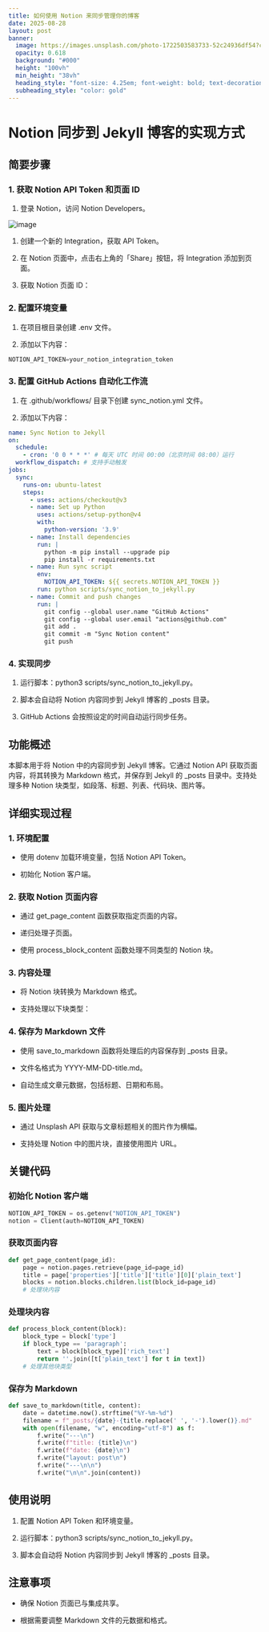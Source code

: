 ```yaml
---
title: 如何使用 Notion 来同步管理你的博客
date: 2025-08-28
layout: post
banner:
  image: https://images.unsplash.com/photo-1722503583733-52c24936df54?crop=entropy&cs=tinysrgb&fit=max&fm=jpg&ixid=M3w2OTIwMzJ8MHwxfHJhbmRvbXx8fHx8fHx8fDE3NTYzNjk2Nzl8&ixlib=rb-4.1.0&q=80&w=1080
  opacity: 0.618
  background: "#000"
  height: "100vh"
  min_height: "38vh"
  heading_style: "font-size: 4.25em; font-weight: bold; text-decoration: underline"
  subheading_style: "color: gold"
---
```


# Notion 同步到 Jekyll 博客的实现方式

## 简要步骤

### 1. 获取 Notion API Token 和页面 ID

1. 登录 Notion，访问 Notion Developers。

![image](https://prod-files-secure.s3.us-west-2.amazonaws.com/a7a0cc5a-89b9-4cda-8686-1fba0ca52f40/d19c1afe-dea5-4312-9333-786b0ba83054/image.png?X-Amz-Algorithm=AWS4-HMAC-SHA256&X-Amz-Content-Sha256=UNSIGNED-PAYLOAD&X-Amz-Credential=ASIAZI2LB466ZW73U6HS%2F20250828%2Fus-west-2%2Fs3%2Faws4_request&X-Amz-Date=20250828T082759Z&X-Amz-Expires=3600&X-Amz-Security-Token=IQoJb3JpZ2luX2VjEEcaCXVzLXdlc3QtMiJHMEUCIQCvfypwIGOKz99xHkGWD7Un1QBivAq7pLa4%2F1ptaE%2FjpAIgdrQf6ZxcZJCSidwJFkXKtNyWmTwWRsp%2FJzOaUEiOPsIqiAQIoP%2F%2F%2F%2F%2F%2F%2F%2F%2F%2FARAAGgw2Mzc0MjMxODM4MDUiDH8IRbU%2BsrYQEFCR%2FSrcA%2FPE4J2YXSf3vvqO8BYRXSkdWRURVplbGOJS38aJnF%2F9Vx6lQUau6DdbKBVl1qaZ0naKh84s6X0q%2BjML1NEcj%2Fiw9gwAo%2Bi8LUgXhMSz8qfg2vHKZSJagpQIUIL3rjxqusQLAjCpBmZegACxwafKt3OKvaSExwOSu4y4wTaZ3bt5nI9BYWd2drHqoOUaISCJPh9BWqixa6kR%2FdXJ8WJVai4TlePV44gpIm%2F7isvmysAyD2cUUWQkBGUfreO7h7aGrk3tNkPg3ejyxDJ6NksSfpr9djqlYSmaLQtY80iU0LA3460d%2BZbhUb%2F%2BfDfrJBWN5Lt5HaNS%2BdnCjq5v%2BHC%2Fbeoivd90nuCEe2cLPCZN%2BTZKH049QgksJ4%2BOk%2BA9rK9oA0XRHWatmh%2Bpvhovc0uXa1t2b8QwfACLQabZq83cpQ2MU3%2FDw18JDkkX6UPKFL4s7%2B0PTAya1y7icCJSz7iJWx%2FGwwSaoPqtBEMeKtuQuWSwYVgtjPOIjZlUoVraXPpjPnru%2FphWS2%2BDCoGgPVOE7fdQn8YWQvaPxUWUgsCdNoQYRUoncR0f%2F4n9IR%2BJU6WPAvPMVlGpv2D0c%2BWO5AiO5G1nWgyOAnOX%2B8cARvBEAhFoRwt%2BLOV90QQVJWS2MNCDwMUGOqUBo8oVcTDArYDvhvLtKTnK87%2FP9YDs418vVeOSVhUk%2BH0Hyh26lh58Xe6KAtdX2xUgkYAAudx9j1uXZAfIqYsD2uA6k%2BtCNYz0B4kGe1XtYKUJXr59YUtTEEWbhO5QhI4oc%2BqggoxVPG3nxsEepLqPpCrHP41l%2FgH6K35GxjMhDZ8OOaFQ0Q8tzuNbQ18KIPzDo0s7Q9%2FXSQwhMw8hfpmQrfAW4oGx&X-Amz-Signature=6e9b0e248d94ee292e8dfa8f8602bbf0c0128a3e09b397bca2a5a4d7f2143235&X-Amz-SignedHeaders=host&x-amz-checksum-mode=ENABLED&x-id=GetObject)

1. 创建一个新的 Integration，获取 API Token。

1. 在 Notion 页面中，点击右上角的「Share」按钮，将 Integration 添加到页面。

1. 获取 Notion 页面 ID：


### 2. 配置环境变量

1. 在项目根目录创建 .env 文件。

1. 添加以下内容：

```javascript
NOTION_API_TOKEN=your_notion_integration_token
```

### 3. 配置 GitHub Actions 自动化工作流

1. 在 .github/workflows/ 目录下创建 sync_notion.yml 文件。

1. 添加以下内容：

```yaml
name: Sync Notion to Jekyll
on:
  schedule:
    - cron: '0 0 * * *' # 每天 UTC 时间 00:00（北京时间 08:00）运行
  workflow_dispatch: # 支持手动触发
jobs:
  sync:
    runs-on: ubuntu-latest
    steps:
      - uses: actions/checkout@v3
      - name: Set up Python
        uses: actions/setup-python@v4
        with:
          python-version: '3.9'
      - name: Install dependencies
        run: |
          python -m pip install --upgrade pip
          pip install -r requirements.txt
      - name: Run sync script
        env:
          NOTION_API_TOKEN: ${{ secrets.NOTION_API_TOKEN }}
        run: python scripts/sync_notion_to_jekyll.py
      - name: Commit and push changes
        run: |
          git config --global user.name "GitHub Actions"
          git config --global user.email "actions@github.com"
          git add .
          git commit -m "Sync Notion content"
          git push
```

### 4. 实现同步

1. 运行脚本：python3 scripts/sync_notion_to_jekyll.py。

1. 脚本会自动将 Notion 内容同步到 Jekyll 博客的 _posts 目录。

1. GitHub Actions 会按照设定的时间自动运行同步任务。

## 功能概述

本脚本用于将 Notion 中的内容同步到 Jekyll 博客。它通过 Notion API 获取页面内容，将其转换为 Markdown 格式，并保存到 Jekyll 的 _posts 目录中。支持处理多种 Notion 块类型，如段落、标题、列表、代码块、图片等。

## 详细实现过程

### 1. 环境配置

- 使用 dotenv 加载环境变量，包括 Notion API Token。

- 初始化 Notion 客户端。

### 2. 获取 Notion 页面内容

- 通过 get_page_content 函数获取指定页面的内容。

- 递归处理子页面。

- 使用 process_block_content 函数处理不同类型的 Notion 块。

### 3. 内容处理

- 将 Notion 块转换为 Markdown 格式。

- 支持处理以下块类型：


### 4. 保存为 Markdown 文件

- 使用 save_to_markdown 函数将处理后的内容保存到 _posts 目录。

- 文件名格式为 YYYY-MM-DD-title.md。

- 自动生成文章元数据，包括标题、日期和布局。

### 5. 图片处理

- 通过 Unsplash API 获取与文章标题相关的图片作为横幅。

- 支持处理 Notion 中的图片块，直接使用图片 URL。

## 关键代码

### 初始化 Notion 客户端

```python
NOTION_API_TOKEN = os.getenv("NOTION_API_TOKEN")
notion = Client(auth=NOTION_API_TOKEN)
```

### 获取页面内容

```python
def get_page_content(page_id):
    page = notion.pages.retrieve(page_id=page_id)
    title = page['properties']['title']['title'][0]['plain_text']
    blocks = notion.blocks.children.list(block_id=page_id)
    # 处理块内容
```

### 处理块内容

```python
def process_block_content(block):
    block_type = block['type']
    if block_type == 'paragraph':
        text = block[block_type]['rich_text']
        return ''.join([t['plain_text'] for t in text])
    # 处理其他块类型
```

### 保存为 Markdown

```python
def save_to_markdown(title, content):
    date = datetime.now().strftime("%Y-%m-%d")
    filename = f"_posts/{date}-{title.replace(' ', '-').lower()}.md"
    with open(filename, "w", encoding="utf-8") as f:
        f.write("---\n")
        f.write(f"title: {title}\n")
        f.write(f"date: {date}\n")
        f.write("layout: post\n")
        f.write("---\n\n")
        f.write("\n\n".join(content))
```

## 使用说明

1. 配置 Notion API Token 和环境变量。

1. 运行脚本：python3 scripts/sync_notion_to_jekyll.py。

1. 脚本会自动将 Notion 内容同步到 Jekyll 博客的 _posts 目录。

## 注意事项

- 确保 Notion 页面已与集成共享。

- 根据需要调整 Markdown 文件的元数据和格式。
